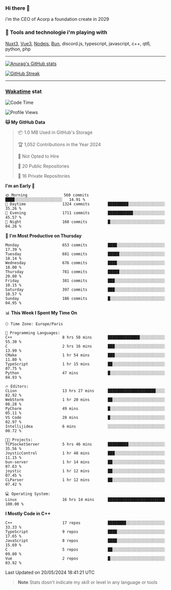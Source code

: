 ### Hi there 👋

i'm the CEO of Acorp a foundation create in 2029  

### 🧰 Tools and technologie i'm playing with

[Nuxt3](https://nuxt.com), [Vue3](https://vuejs.org/), [Nodejs](https://nodejs.org), [Bun](https://bun.sh/), discord.js, typescript, javascript, c++, qt6, python, php

---

[![Anurag's GitHub stats](https://github-readme-stats.vercel.app/api?username=ackimixs&show_icons=true&theme=github_dark&count_private=true)](https://www.ackimixs.xyz)

[![GitHub Streak](https://github-readme-streak-stats.herokuapp.com?user=Ackimixs&theme=github-dark-blue&date_format=j%20M%5B%20Y%5D&mode=weekly)](https://git.io/streak-stats)

---
 
 ### [Wakatime](https://wakatime.com/) stat

<!--START_SECTION:waka-->
![Code Time](http://img.shields.io/badge/Code%20Time-1%2C113%20hrs%206%20mins-blue)

![Profile Views](http://img.shields.io/badge/Profile%20Views-0-blue)

**🐱 My GitHub Data** 

> 📦 1.0 MB Used in GitHub's Storage 
 > 
> 🏆 1,052 Contributions in the Year 2024
 > 
> 🚫 Not Opted to Hire
 > 
> 📜 20 Public Repositories 
 > 
> 🔑 16 Private Repositories 
 > 
**I'm an Early 🐤** 

```text
🌞 Morning                560 commits         ████░░░░░░░░░░░░░░░░░░░░░   14.91 % 
🌆 Daytime                1324 commits        █████████░░░░░░░░░░░░░░░░   35.26 % 
🌃 Evening                1711 commits        ███████████░░░░░░░░░░░░░░   45.57 % 
🌙 Night                  160 commits         █░░░░░░░░░░░░░░░░░░░░░░░░   04.26 % 
```
📅 **I'm Most Productive on Thursday** 

```text
Monday                   653 commits         ████░░░░░░░░░░░░░░░░░░░░░   17.39 % 
Tuesday                  681 commits         █████░░░░░░░░░░░░░░░░░░░░   18.14 % 
Wednesday                676 commits         ████░░░░░░░░░░░░░░░░░░░░░   18.00 % 
Thursday                 781 commits         █████░░░░░░░░░░░░░░░░░░░░   20.80 % 
Friday                   381 commits         ███░░░░░░░░░░░░░░░░░░░░░░   10.15 % 
Saturday                 397 commits         ███░░░░░░░░░░░░░░░░░░░░░░   10.57 % 
Sunday                   186 commits         █░░░░░░░░░░░░░░░░░░░░░░░░   04.95 % 
```


📊 **This Week I Spent My Time On** 

```text
🕑︎ Time Zone: Europe/Paris

💬 Programming Languages: 
C++                      8 hrs 58 mins       ██████████████░░░░░░░░░░░   55.30 % 
C                        2 hrs 16 mins       ███░░░░░░░░░░░░░░░░░░░░░░   13.99 % 
CMake                    1 hr 54 mins        ███░░░░░░░░░░░░░░░░░░░░░░   11.80 % 
TypeScript               1 hr 15 mins        ██░░░░░░░░░░░░░░░░░░░░░░░   07.75 % 
Python                   47 mins             █░░░░░░░░░░░░░░░░░░░░░░░░   04.93 % 

🔥 Editors: 
CLion                    13 hrs 27 mins      █████████████████████░░░░   82.92 % 
WebStorm                 1 hr 20 mins        ██░░░░░░░░░░░░░░░░░░░░░░░   08.28 % 
PyCharm                  49 mins             █░░░░░░░░░░░░░░░░░░░░░░░░   05.11 % 
VS Code                  28 mins             █░░░░░░░░░░░░░░░░░░░░░░░░   02.97 % 
Intellijidea             6 mins              ░░░░░░░░░░░░░░░░░░░░░░░░░   00.72 % 

🐱‍💻 Projects: 
TCPSocketServer          5 hrs 46 mins       █████████░░░░░░░░░░░░░░░░   35.56 % 
JoysticControl           1 hr 48 mins        ███░░░░░░░░░░░░░░░░░░░░░░   11.15 % 
bun-server               1 hr 14 mins        ██░░░░░░░░░░░░░░░░░░░░░░░   07.63 % 
joystic                  1 hr 12 mins        ██░░░░░░░░░░░░░░░░░░░░░░░   07.45 % 
CLParser                 1 hr 12 mins        ██░░░░░░░░░░░░░░░░░░░░░░░   07.42 % 

💻 Operating System: 
Linux                    16 hrs 14 mins      █████████████████████████   100.00 % 
```

**I Mostly Code in C++** 

```text
C++                      17 repos            ████████░░░░░░░░░░░░░░░░░   33.33 % 
TypeScript               9 repos             ████░░░░░░░░░░░░░░░░░░░░░   17.65 % 
JavaScript               8 repos             ████░░░░░░░░░░░░░░░░░░░░░   15.69 % 
C                        5 repos             ██░░░░░░░░░░░░░░░░░░░░░░░   09.80 % 
Vue                      2 repos             █░░░░░░░░░░░░░░░░░░░░░░░░   03.92 % 
```




 Last Updated on 20/05/2024 18:41:21 UTC
<!--END_SECTION:waka-->

> **Note**
> Stats dosn't indicate my skill or level in any language or tools
